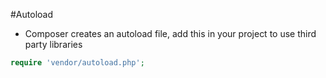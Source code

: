 #Autoload

* Composer creates an autoload file, add this in your project to use third party libraries

```php
require 'vendor/autoload.php';
```
